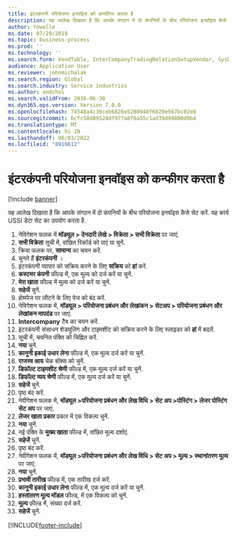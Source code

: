 ```yaml
---
title: इंटरकंपनी परियोजना इनवॉइस को कन्फीगर करता है
description: यह आलेख दिखाता है कि आपके संगठन में दो कंपनियों के बीच परियोजना इनवॉइस कैसे सेट करें.
author: Yowelle
ms.date: 07/29/2019
ms.topic: business-process
ms.prod: ''
ms.technology: ''
ms.search.form: VendTable, InterCompanyTradingRelationSetupVendor, SysDataAreaSelectLookup, ProjParameters, ProjPosting, ProjTransferPrice
audience: Application User
ms.reviewer: johnmichalak
ms.search.region: Global
ms.search.industry: Service industries
ms.author: andchoi
ms.search.validFrom: 2016-06-30
ms.dyn365.ops.version: Version 7.0.0
ms.openlocfilehash: 74548a4c30ceb6826e5280948f6829e567bc02e0
ms.sourcegitcommit: 6cfc50d89528df977a8f6a55c1ad39d99800d9b4
ms.translationtype: MT
ms.contentlocale: hi-IN
ms.lasthandoff: 06/03/2022
ms.locfileid: "8916612"
---
```

# <a name="configure-intercompany-project-invoicing"></a>इंटरकंपनी परियोजना इनवॉइस को कन्फीगर करता है

[!include [banner](../../includes/banner.md)]

यह आलेख दिखाता है कि आपके संगठन में दो कंपनियों के बीच परियोजना इनवॉइस कैसे सेट करें. यह कार्य USSI डेटा सेट का उपयोग करता है.

1. नेविगेशन फलक में **मॉड्यूल > देनदारी लेखे > विक्रेता > सभी विक्रेता** पर जाएं.
2. **सभी विक्रेता** सूची में, वांछित रिकॉर्ड को पाएं या चुनें.
3. क्रिया फलक पर, **सामान्य** का चयन करें.
4. चुनते हैं **इंटरकंपनी** ।
5. इंटरकंपनी व्यापार को सक्रिय करने के लिए **सक्रिय** को **हां** करें.
6. **कस्टमर कंपनी** फील्ड में, एक मूल्य को दर्ज करें या चुनें.
7. **मेरा खाता** फील्ड में मूल्य को दर्ज करें या चुनें.
8. **सहेजें** चुनें.
9. होमपेज पर लौटने के लिए पेज को बंद करें.
10. नेविगेशन फलक में, **मॉड्यूल > परियोजना प्रबंधन और लेखांकन > सेटअप > परियोजना प्रबंधन और लेखांकन मापदंड** पर जाएं.
11. **Intercompany** टैब का चयन करें.
12. इंटरकंपनी संसाधन शेड्युलिंग और टाइमशीट को सक्रिय करने के लिए स्लाइडर को **हां** में बदलें.
13. सूची में, चयनित पंक्ति को चिह्नित करें.
14. **नया** चुनें.
15. **कानूनी इकाई उधार लेना** फील्ड में, एक मूल्य दर्ज करें या चुनें.
16. **राजस्व आय** चेक बॉक्स को चुनें.
17. **डिफॉल्ट टाइमशीट श्रेणी** फील्ड में, एक मूल्य दर्ज करें या चुनें.
18. **डिफॉल्ट व्यय श्रेणी** फील्ड में, एक मूल्य दर्ज करें या चुनें.
19. **सहेजें** चुनें.
20. पृष्ठ बंद करें.
21. नेवीगेशन फलक में, **मॉड्यूल >परियोजना प्रबंधन और लेख विधि > सेट अप >पोस्टिंग > लेजर पोस्टिंग सेट अप** पर जाएं.
22. **लेजर खाता प्रकार** प्रकार में एक विकल्प चुनें.
23. **नया** चुनें.
24. नई पंक्ति के **मुख्य खाता** फील्ड में, वांछित मूल्य दर्शाएं.
25. **सहेजें** चुनें.
26. पृष्ठ बंद करें.
27. नेवीगेशन फलक में, **मॉड्यूल >परियोजना प्रबंधन और लेख विधि > सेट अप > मूल्य > स्थानांतरण मूल्य** पर जाएं.
28. **नया** चुनें.
29. **प्रभावी तारीख** फील्ड में, एक तारीख दर्ज करें.
30. **कानूनी इकाई उधार लेना** फील्ड में, एक मूल्य दर्ज करें या चुनें.
31. **हस्तांतरण मूल्य मॉडल** फील्ड, में एक विकल्प को चुनें.
32. **मूल्य** फ़ील्ड में, संख्या दर्ज करें.
33. **सहेजें** चुनें.



[!INCLUDE[footer-include](../../includes/footer-banner.md)]